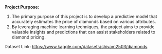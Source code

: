 **Project Purpose:**

1) The primary purpose of this project is to develop a predictive model that accurately estimates the price of diamonds based on various attributes. 
2) By leveraging machine learning techniques, the project aims to provide valuable insights and predictions that can assist stakeholders related to diamond pricing.

Dataset Link: https://www.kaggle.com/datasets/shivam2503/diamonds
